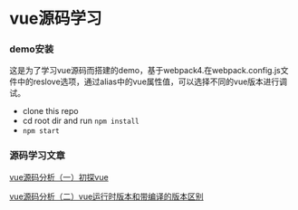 # vue源码学习

### demo安装

这是为了学习vue源码而搭建的demo，基于webpack4.在webpack.config.js文件中的reslove选项，通过alias中的vue属性值，可以选择不同的vue版本进行调试。



- clone this repo
- cd root dir and run `npm install`
- `npm start`

### 源码学习文章

[vue源码分析（一）初探vue](https://blog.csdn.net/TyrionJ/article/details/104384077) 

[vue源码分析（二）vue运行时版本和带编译的版本区别](https://blog.csdn.net/TyrionJ/article/details/104393552)